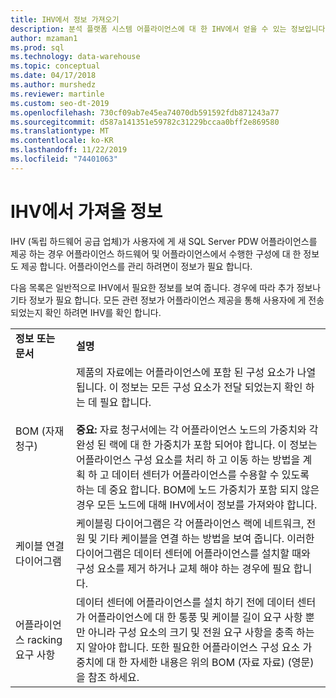 ```yaml
---
title: IHV에서 정보 가져오기
description: 분석 플랫폼 시스템 어플라이언스에 대 한 IHV에서 얻을 수 있는 정보입니다.
author: mzaman1
ms.prod: sql
ms.technology: data-warehouse
ms.topic: conceptual
ms.date: 04/17/2018
ms.author: murshedz
ms.reviewer: martinle
ms.custom: seo-dt-2019
ms.openlocfilehash: 730cf09ab7e45ea74070db591592fdb871243a77
ms.sourcegitcommit: d587a141351e59782c31229bccaa0bff2e869580
ms.translationtype: MT
ms.contentlocale: ko-KR
ms.lasthandoff: 11/22/2019
ms.locfileid: "74401063"
---
```

# <a name="information-to-obtain-from-your-ihv"></a>IHV에서 가져올 정보
IHV (독립 하드웨어 공급 업체)가 사용자에 게 새 SQL Server PDW 어플라이언스를 제공 하는 경우 어플라이언스 하드웨어 및 어플라이언스에서 수행한 구성에 대 한 정보도 제공 합니다. 어플라이언스를 관리 하려면이 정보가 필요 합니다.  
  
다음 목록은 일반적으로 IHV에서 필요한 정보를 보여 줍니다. 경우에 따라 추가 정보나 기타 정보가 필요 합니다. 모든 관련 정보가 어플라이언스 제공을 통해 사용자에 게 전송 되었는지 확인 하려면 IHV를 확인 합니다.  
  
|||  
|-|-|  
|**정보 또는 문서**|**설명**|  
|BOM (자재 청구)|제품의 자료에는 어플라이언스에 포함 된 구성 요소가 나열 됩니다. 이 정보는 모든 구성 요소가 전달 되었는지 확인 하는 데 필요 합니다.<br /><br />**중요:** 자료 청구서에는 각 어플라이언스 노드의 가중치와 각 완성 된 랙에 대 한 가중치가 포함 되어야 합니다. 이 정보는 어플라이언스 구성 요소를 처리 하 고 이동 하는 방법을 계획 하 고 데이터 센터가 어플라이언스를 수용할 수 있도록 하는 데 중요 합니다. BOM에 노드 가중치가 포함 되지 않은 경우 모든 노드에 대해 IHV에서이 정보를 가져와야 합니다.|  
|케이블 연결 다이어그램|케이블링 다이어그램은 각 어플라이언스 랙에 네트워크, 전원 및 기타 케이블을 연결 하는 방법을 보여 줍니다. 이러한 다이어그램은 데이터 센터에 어플라이언스를 설치할 때와 구성 요소를 제거 하거나 교체 해야 하는 경우에 필요 합니다.|  
|어플라이언스 racking 요구 사항|데이터 센터에 어플라이언스를 설치 하기 전에 데이터 센터가 어플라이언스에 대 한 통풍 및 케이블 길이 요구 사항 뿐만 아니라 구성 요소의 크기 및 전원 요구 사항을 충족 하는지 알아야 합니다. 또한 필요한 어플라이언스 구성 요소 가중치에 대 한 자세한 내용은 위의 BOM (자료 자료) (영문)을 참조 하세요.|  
  
